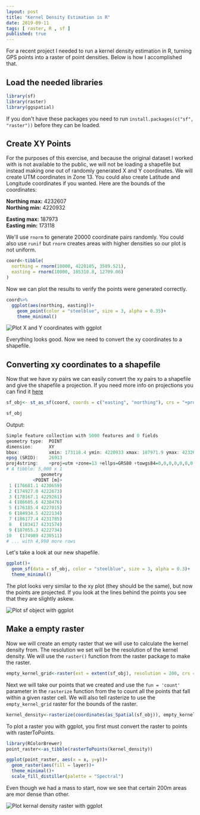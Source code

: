 ```yaml
---
layout: post
title: "Kernel Density Estimation in R"
date: 2019-09-11
tags: [ raster, R , sf ]
published: true
---
```


For a recent project I needed to run a kernel density estimation in R, turning  GPS points into a raster of point densities.  Below is how I accomplished that.

## Load the needed libraries

```r
library(sf)
library(raster)
library(ggspatial)
```

If you don't have these packages you need to run `install.packages(c("sf", "raster"))` before they can be loaded.

## Create XY Points

For the purposes of this exercise, and because the original dataset I worked with is not available to the public, we will not be loading a shapefile but instead making one out of randomly generated X and Y coordinates. We will create UTM coordinates in Zone 13. You could also create Latitude and Longitude coordinates if you wanted. Here are the bounds of the coordinates:

**Northing max:** 4232607 <br>
**Northing min:** 4220932

**Easting max:** 187973 <br>
**Easting min:** 173118

We'll use `rnorm` to generate 20000 coordinate pairs randomly.  You could also use `runif` but `rnorm` creates areas with higher densities so our plot is not uniform.

```r
coord<-tibble(
  northing = rnorm(10000, 4220105, 3589.521),
  easting = rnorm(10000, 185310.8, 12709.06)
)
```

Now we can plot the results to verify the points were generated correctly.

```r
coord%>%
  ggplot(aes(northing, easting))+
    geom_point(color = "steelblue", size = 3, alpha = 0.35)+
    theme_minimal()
```
![Plot X and Y coordinates with ggplot](/img/r/assets/plots/xy_plot.jpg)

Everything looks good. Now we need to convert the xy coordinates to a shapefile.

## Converting xy coordinates to a shapefile

Now that we have xy pairs we can easily convert the xy pairs to a shapefile and give the shapefile a projection. If you need more info on projections you can find it [here](https://en.wikipedia.org/wiki/Map_projection)

```r
sf_obj<- st_as_sf(coord, coords = c("easting", "northing"), crs = "+proj=utm +zone=13 +ellps=GRS80 +datum=NAD83 +units=m +no_defs")

sf_obj
```
Output:

```r
Simple feature collection with 5000 features and 0 fields
geometry type:  POINT
dimension:      XY
bbox:           xmin: 173118.4 ymin: 4220933 xmax: 187971.9 ymax: 4232603
epsg (SRID):    26913
proj4string:    +proj=utm +zone=13 +ellps=GRS80 +towgs84=0,0,0,0,0,0,0 +units=m +no_defs
# A tibble: 5,000 x 1
             geometry
          <POINT [m]>
 1 (176681.1 4230659)
 2 (174927.8 4222673)
 3 (178167.1 4229261)
 4 (186605.6 4230476)
 5 (176185.4 4227015)
 6 (184934.5 4222134)
 7 (186177.4 4231785)
 8   (183417 4231574)
 9 (187055.3 4222734)
10   (174989 4230511)
# ... with 4,990 more rows
```


Let's take a look at our new shapefile.

```r
ggplot()+
  geom_sf(data = sf_obj, color = "steelblue", size = 3, alpha = 0.3)+
  theme_minimal()
```
The plot looks very similar to the xy plot (they should be the same), but now the points are projected.  If you look at the lines behind the points you see that they are slightly askew.

![Plot sf object with ggplot](/img/r/assets/plots/sf_xy.jpg)

## Make a empty raster

Now we will create an empty raster that we will use to calculate the kernel density from.  The resolution we set will be the resolution of the kernel density. We will use the `raster()` function from the raster package to make the raster.

```r
empty_kernel_grid<-raster(ext = extent(sf_obj), resolution = 200, crs = st_crs(sf_obj))
```

Next we will take our points that we created and use the `fun = 'count'` parameter in the `rasterize` function from the to count all the points that fall within a given raster cell.  We will also tell rasterize to use the `empty_kernel_grid` raster for the bounds of the raster.

```r
kernel_density<-rasterize(coordinates(as_Spatial(sf_obj)), empty_kernel_grid, fun='count', background = 0)
```

To plot a raster you with ggplot, you first must convert the raster to points with rasterToPoints.

```r
library(RColorBrewer)
point_raster<-as_tibble(rasterToPoints(kernel_density))

ggplot(point_raster, aes(x = x, y=y))+
  geom_raster(aes(fill = layer))+
  theme_minimal()+
  scale_fill_distiller(palette = "Spectral")
```
Even though we had a mass to start, now we see that certain 200m areas are mor dense than other.

![Plot kernal density raster with ggplot](/img/r/assets/plots/kernal_plot.jpg)
